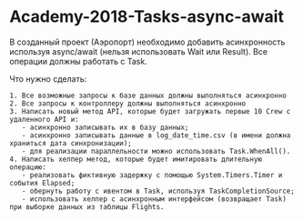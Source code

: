 # Academy-2018-Tasks-async-await

В созданный проект (Аэропорт) необходимо добавить асинхронность используя async/await (нельзя использовать Wait или Result). Все операции должны работать с Task.

Что нужно сделать:

    1. Все возможные запросы к базе данных должны выполняться асинхронно
    2. Все запросы к контроллеру должны выполняться асинхронно
    3. Написать новый метод API, которые будет загружать первые 10 Crew с удаленного API и:
       - асинхронно записывать их в базу данных;
       - асинхронно записывать данные в log_date_time.csv (в имени должна храниться дата синхронизации);
       - для реализации параллельности можно использовать Task.WhenAll(). 
    4. Написать хелпер метод, которые будет имитировать длительную операцию:
       - реализовать фиктивную задержку с помощью System.Timers.Timer и события Elapsed;
       - обернуть работу с ивентом в Task, используя TaskCompletionSource;
       - использовать хелпер с асинхронным интерфейсом (возвращает Task) при выборке данных из таблицы Flights.

